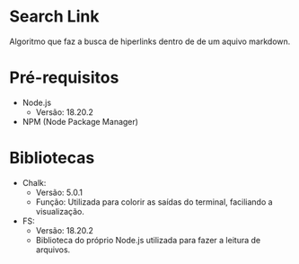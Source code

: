 # Search Link
Algoritmo que faz a busca de hiperlinks dentro de de um aquivo markdown.

# Pré-requisitos
- Node.js
  - Versão: 18.20.2
- NPM (Node Package Manager) 

# Bibliotecas
- Chalk:
  - Versão: 5.0.1
  - Função: Utilizada para colorir as saídas do terminal, faciliando a visualização.
- FS:
  - Versão: 18.20.2 
  - Biblioteca do próprio Node.js utilizada para fazer a leitura de arquivos.